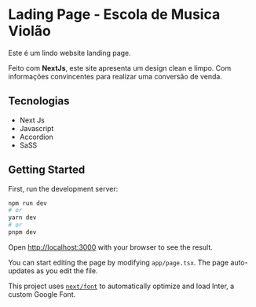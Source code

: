 
# Lading Page - Escola de Musica Violão

Este é um lindo website landing page.

Feito com **NextJs**, este site apresenta um design clean e limpo. Com informações convincentes para realizar uma conversão de venda.


## Tecnologias

- Next Js
- Javascript
- Accordion
- SaSS

## Getting Started

First, run the development server:

```bash
npm run dev
# or
yarn dev
# or
pnpm dev
```

Open [http://localhost:3000](http://localhost:3000) with your browser to see the result.

You can start editing the page by modifying `app/page.tsx`. The page auto-updates as you edit the file.

This project uses [`next/font`](https://nextjs.org/docs/basic-features/font-optimization) to automatically optimize and load Inter, a custom Google Font.
